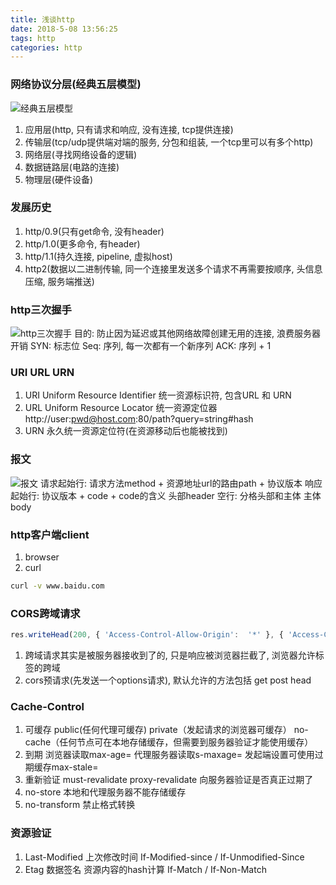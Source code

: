 ```yaml
---
title: 浅谈http
date: 2018-5-08 13:56:25
tags: http
categories: http
---
```


### 网络协议分层(经典五层模型)
![经典五层模型](/images/http/five.jpg)
1.  应用层(http, 只有请求和响应, 没有连接, tcp提供连接)
2.  传输层(tcp/udp提供端对端的服务, 分包和组装, 一个tcp里可以有多个http)
3.  网络层(寻找网络设备的逻辑)
4.  数据链路层(电路的连接)
5.  物理层(硬件设备)

<!-- more -->
### 发展历史
1. http/0.9(只有get命令, 没有header)
2. http/1.0(更多命令, 有header)
3. http/1.1(持久连接, pipeline, 虚拟host)
4. http2(数据以二进制传输, 同一个连接里发送多个请求不再需要按顺序, 头信息压缩, 服务端推送)

### http三次握手
![http三次握手](/images/http/three.jpg)
目的: 防止因为延迟或其他网络故障创建无用的连接, 浪费服务器开销
SYN: 标志位
Seq: 序列, 每一次都有一个新序列
ACK: 序列 + 1

### URI URL URN
1.  URI Uniform Resource Identifier 统一资源标识符, 包含URL 和 URN
2.  URL Uniform Resource Locator 统一资源定位器
http://user:pwd@host.com:80/path?query=string#hash
3. URN 永久统一资源定位符(在资源移动后也能被找到)

### 报文
![报文](/images/http/post.jpg)
请求起始行: 请求方法method + 资源地址url的路由path + 协议版本
响应起始行: 协议版本 + code + code的含义
头部header
空行: 分格头部和主体
主体body

### http客户端client
1. browser
2. curl
```bash
curl -v www.baidu.com
```

### CORS跨域请求
```javascript
res.writeHead(200, { 'Access-Control-Allow-Origin':  '*' }, { 'Access-Control-Allow-Headers': 'X-Test-Cors' }, { 'Access-Control-Allow-Methods': 'get, post, head, delete, put' })
```
1. 跨域请求其实是被服务器接收到了的, 只是响应被浏览器拦截了, 浏览器允许标签的跨域 
2. cors预请求(先发送一个options请求), 默认允许的方法包括 get post head

### Cache-Control
1.  可缓存 public(任何代理可缓存) private（发起请求的浏览器可缓存） no-cache（任何节点可在本地存储缓存，但需要到服务器验证才能使用缓存）
2.  到期 浏览器读取max-age=<seconds> 代理服务器读取s-maxage=<seconds> 发起端设置可使用过期缓存max-stale=<seconds>
3.  重新验证 must-revalidate proxy-revalidate 向服务器验证是否真正过期了
4.  no-store 本地和代理服务器不能存储缓存
5.  no-transform 禁止格式转换

### 资源验证
1.  Last-Modified 上次修改时间 If-Modified-since / If-Unmodified-Since
2.  Etag 数据签名 资源内容的hash计算 If-Match / If-Non-Match